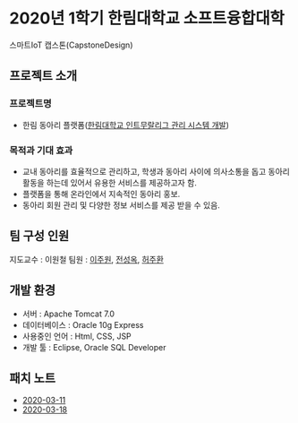 # 2020년 1학기 한림대학교 소프트융합대학
스마트IoT 캡스톤(CapstoneDesign)  



## 프로젝트 소개
### 프로젝트명
  * 한림 동아리 플랫폼([한림대학교 인트무랄리그 관리 시스템 개발]( https://github.com/juhwanHeo/hallym_club ))
### 목적과 기대 효과
  * 교내 동아리를 효율적으로 관리하고, 학생과 동아리 사이에 의사소통을 돕고 동아리 활동을 하는데 있어서 유용한 서비스를 제공하고자 함.
  * 플랫폼을 통해 온라인에서 지속적인 동아리 홍보.
  * 동아리 회원 관리 및 다양한 정보 서비스를 제공 받을 수 있음.

## 팀 구성 인원
지도교수 : 이원철
팀원 : [이주원]( https://github.com/juwonlee-dev ), [전성옥]( https://github.com/songokky ), [허주환]( https://github.com/juhwanHeo )

## 개발 환경
 * 서버 : Apache Tomcat 7.0
 * 데이터베이스 : Oracle 10g Express
 * 사용중인 언어 : Html, CSS, JSP
 * 개발 툴 : Eclipse, Oracle SQL Developer

## 패치 노트
 * [2020-03-11]( https://github.com/juhwanHeo/hallym_club/blob/master/changeLog/2020.03.11.md )
 * [2020-03-18]( https://github.com/juhwanHeo/hallym_club/blob/master/changeLog/2020.03.18.md )
 
